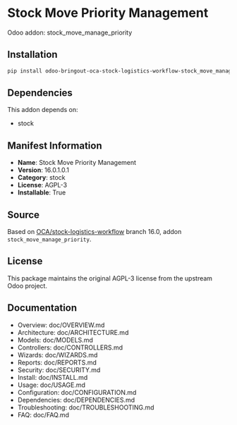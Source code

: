 # Stock Move Priority Management

Odoo addon: stock_move_manage_priority

## Installation

```bash
pip install odoo-bringout-oca-stock-logistics-workflow-stock_move_manage_priority
```

## Dependencies

This addon depends on:
- stock

## Manifest Information

- **Name**: Stock Move Priority Management
- **Version**: 16.0.1.0.1
- **Category**: stock
- **License**: AGPL-3
- **Installable**: True

## Source

Based on [OCA/stock-logistics-workflow](https://github.com/OCA/stock-logistics-workflow) branch 16.0, addon `stock_move_manage_priority`.

## License

This package maintains the original AGPL-3 license from the upstream Odoo project.

## Documentation

- Overview: doc/OVERVIEW.md
- Architecture: doc/ARCHITECTURE.md
- Models: doc/MODELS.md
- Controllers: doc/CONTROLLERS.md
- Wizards: doc/WIZARDS.md
- Reports: doc/REPORTS.md
- Security: doc/SECURITY.md
- Install: doc/INSTALL.md
- Usage: doc/USAGE.md
- Configuration: doc/CONFIGURATION.md
- Dependencies: doc/DEPENDENCIES.md
- Troubleshooting: doc/TROUBLESHOOTING.md
- FAQ: doc/FAQ.md
